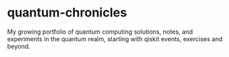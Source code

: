 # quantum-chronicles
My growing portfolio of quantum computing solutions, notes, and experiments in the quantum realm, starting with qiskit events, exercises and beyond.
